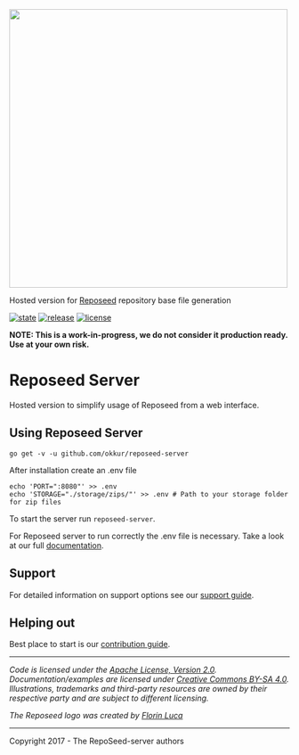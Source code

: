 <img src='https://github.com/okkur/reposeed/blob/master/media/logo.svg' width='500'/>

Hosted version for [Reposeed](https://github.com/okkur/reposeed) repository base file generation

 [![state](https://img.shields.io/badge/state-beta-blue.svg)]() [![release](https://img.shields.io/github/release/okkur/reposeed.svg)](https://github.com/okkur/reposeed/releases) [![license](https://img.shields.io/github/license/okkur/reposeed.svg)](LICENSE)

**NOTE: This is a work-in-progress, we do not consider it production ready. Use at your own risk.**

# Reposeed Server
Hosted version to simplify usage of Reposeed from a web interface.

## Using Reposeed Server
```
go get -v -u github.com/okkur/reposeed-server
```

After installation create an .env file
```
echo 'PORT=":8080"' >> .env
echo 'STORAGE="./storage/zips/"' >> .env # Path to your storage folder for zip files
```

To start the server run ```reposeed-server```.

For Reposeed server to run correctly the .env file is necessary.
Take a look at our full [documentation](/docs).

## Support
For detailed information on support options see our [support guide](/SUPPORT.md).

## Helping out
Best place to start is our [contribution guide](/CONTRIBUTING.md).

----

*Code is licensed under the [Apache License, Version 2.0](/LICENSE).*  
*Documentation/examples are licensed under [Creative Commons BY-SA 4.0](/docs/LICENSE).*  
*Illustrations, trademarks and third-party resources are owned by their respective party and are subject to different licensing.*

*The Reposeed logo was created by [Florin Luca](https://99designs.com/profiles/florinluca)*

---

Copyright 2017 - The RepoSeed-server authors
